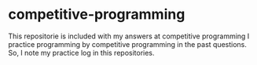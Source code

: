 # competitive-programming
This repositorie is included with my answers at competitive programming 
I practice programming by competitive programming in the past questions.
So, I note my practice log in this repositories.
